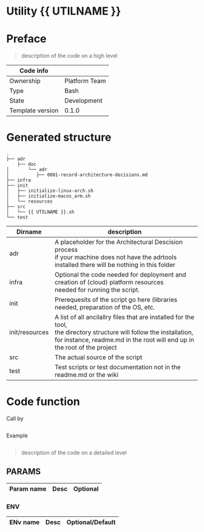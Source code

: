 # Utility {{ UTILNAME }}
# Preface 
  > description of the code on a high level 


| Code info        |               |
|------------------|---------------|
| Ownership        | Platform Team | 
| Type             | Bash          | 
| State            | Development   |
| Template version | 0.1.0         | 

# Generated structure

```text
.
├── adr
    ├── doc
│       └── adr
│          ├── 0001-record-architecture-decisions.md
├── infra
├── init
│   ├── initialize-linux-arch.sh
│   ├── initialize-macos_arm.sh
│   └── resources
├── src
│   └── {{ UTILNAME }}.sh
└── test
```

| Dirname        | description                                                                                                                                          |
|----------------|------------------------------------------------------------------------------------------------------------------------------------------------------|
| adr            | A placeholder for the Architectural Descision process<br/> if your machine does not have the adrtools installed there will be nothing in this folder |
| infra          | Optional the code needed for deployment and creation of (cloud) platform resources <br/> needed for running the script. |                             
| init           | Prerequesits of the script go here (libraries needed, preparation of the OS, etc. | 
| init/resources | A list of all ancilallry files that are installed for the tool, <br/> the directory structure will follow the installation, for instance, readme.md in the root will end up in the root of the project|
| src | The actual source of the script| 
| test | Test scripts or test documentation not in the readme.md or the wiki | 

# Code function 

Call by 

```bash

```

Example 
```bash

```
> description of the code on a detailed level

## PARAMS

| Param name | Desc | Optional                   | 
| --- | --- |----------------------------| 

### ENV

| ENv name                      | Desc                                 | Optional/Default                                         | 
|-------------------------------|--------------------------------------|----------------------------------------------------------|

